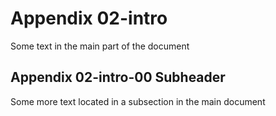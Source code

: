 # Appendix 02-intro
Some text in the main part of the document

## Appendix 02-intro-00 Subheader 
Some more text located in a subsection in the main document